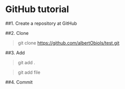 # GitHub tutorial
##1. Create a repository at GitHub

##2. Clone
>git clone https://github.com/albertObiols/test.git

##3. Add
>git add .
>git add file

##4. Commit 
>
